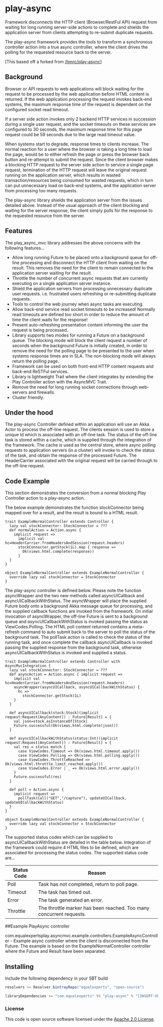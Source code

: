 
# play-async

Framework disconnects the HTTP client (Browser/RestFul API) request from waiting for long running server-side actions to complete and shields the application server from clients attempting to re-submit duplicate requests.

The play-async framework provides the tools to transform a synchronous controller action into a true async controller, where the client drives the polling for the requested resource back to the server.

[This based off a forked from [/hmrc/play-async](https://github.com/hmrc/play-async)]

## Background

Browser or API requests to web applications will block waiting for the request to be processed by the web application before HTML content is returned. If the web application processing the request invokes back-end systems, the maximum response time of the request is dependent on the configured socket read timeout.

If a server side action invokes only 2 backend HTTP services in succession during a single user request, and the socket timeouts on these services are configured to 30 seconds, the maximum response time for this page request could be 59 seconds due to the large read timeout value.

When systems start to degrade, response times to clients increase. The normal reaction for a user where the browser is taking a long time to load the page, would be to either refresh the page or press the browser back button and re-attempt to submit the request.
Since the client browser makes a blocking HTTP request to the server side action to service a single page request, termination of the HTTP request will leave the original request running on the application server, which results in wasted transaction/resources being consumed for wasted requests, which in turn can put unnecessary load on back-end systems,
and the application server from processing too many requests.

The play-async library shields the application server from the issues detailed above. Instead of the usual approach of the client blocking and waiting for the server response, the client simply polls for the response to the requested resource from the server.

## Features

The play_async_mvc library addresses the above concerns with the following features…

* Allow long running Future to be placed onto a background queue for off-line processing and disconnect the HTTP client from waiting on the result. This removes the need for the client to remain connected to the application server waiting for the result.
* Throttle the number of concurrent async requests that are currently executing on a single application server instance.
* Shield the application servers from processing unnecessary duplicate user requests. i.e. frustrated users refreshing or re-submitting duplicate requests.
* Tools to control the web journey when async tasks are executing.
* Allow back-end service read socket timeouts to be increased! Normally read timeouts are defined too short in order to reduce the amount of time the client waits for the response!
* Present auto-refreshing presentation content informing the user the request is being processed.
* Library supports two modes for running a Future on a background queue. The blocking mode will block the client request a number of seconds when the background Future is initially created, in order to remove the need for the polling page to be presented to the user when systems response times are in SLA. The non-blocking mode will always return the polling page.
* Framework can be used on both front-end HTTP content requests and back-end ReSTFul services.
* Library is lightweight Trait where the client integrates by extending the Play Controller action with the AsyncMVC Trait.
* Remove the need for long running socket connections through web-servers and firewalls.
* Cluster friendly.

## Under the hood

The play-async Controller defined within an application will use an Akka Actor to process the off-line request. The clients session is used to store a unique Id which is associated with an off-line task. The status of the off-line task is stored within a cache, which is supplied through the integration of the framework. The cache is used as the central store, where async polling requests to application servers (in a cluster) will invoke to check the status of the task, and obtain the response of the processed Future.
The HeaderCarrier associated with the original request will be carried through to the off-line request.

## Code Example

This section demonstrates the conversion from a normal blocking Play Controller action to a play-async action.

The below example demonstrates the function stockConnector being mapped over for a result, and the result is bound to a HTML result.

```
trait ExampleNormalController extends Controller {
  lazy val stockConnector: StockConnector = ???
  def normalAction = Action.async {
    implicit request =>
      implicit val hc=HeaderCarrier.fromHeadersAndSession(request.headers)
      stockConnector.getStock(1L).map { response =>
        Ok(views.html.complete(response))
      }
  }
}

object ExampleNormalController extends ExampleNormalController {
  override lazy val stockConnector = StockConnector
}
```

The play-async controller is defined below. Please note the function asyncWrapper and the two new methods called asyncUICallback and asyncUICallbackWithStatus. The asyncWrapper will place the supplied Future body onto a background Akka message queue for processing, and the supplied callback functions are invoked from the framework. On initial invocation of asyncWrapper, the off-line Future is sent to a background queue and asyncUICallbackWithStatus is invoked passing the status as ViewCodes.Polling. The HTML poll content returned contains a meta-refresh command to auto submit back to the server to poll the status of the background task.  The pollTask action is called to check the status of the running task, and once complete the callback asyncUICallback is invoked passing the supplied response from the background task, otherwise asyncUICallbackWithStatus is invoked and supplied a status.

```
trait ExampleNormalController extends Controller with AsyncMvcIntegration {
  lazy val stockConnector: StockConnector = ???
  def asyncAction = Action.async { implicit request =>
    implicit val hc=HeaderCarrier.fromHeadersAndSession(request.headers)
    asyncWrapper(asyncUICallback, asyncUICallbackWithStatus) {
      hc =>
        stockConnector.getStock(1L)
    }
  }

  def asyncUICallback(stock:Stock)(implicit request:Request[AnyContent]) : Future[Result] = {
    val json=stock.asInstanceOf[Stock]
    Future.successful(Ok(views.html.complete(json)))
  }

  def asyncUICallbackWithStatus(status:Int)(implicit request:Request[AnyContent]) : Future[Result] = {
    val res = status match {
      case ViewCodes.Timeout => Ok(views.html.timeout.apply())
      case ViewCodes.Polling => Ok(views.html.polling.apply())
      case ViewCodes.ThrottleReached => Ok(views.html.throttle_limit_reached.apply())
      case ViewCodes.Error | _ => Ok(views.html.error.apply())
    }
    Future.successful(res)
  }

  def poll = Action.async {
    implicit request =>
      pollTask(Call("GET","/capture"), updateUICallback, updateUICallbackWithStatus)
  }
}

object ExampleNormalController extends ExampleNormalController {
  override lazy val stockConnector = StockConnector
}
```

The supported status codes which can be supplied to asyncUICallbackWithStatus are detailed in the table below. Integration of the framework could require 4 HTML files to be defined, which are associated for processing the status codes. The supported status code are...

| Status Code  | Reason  |
|---|---|
|Poll   | Task has not completed, return to poll page.   |
|Timeout | The task has timed out.   |
|Error   | The task generated an error.  |
|Throttle   | The throttle marker has been reached. Too many concurrent requests.  |

##Example PlayAsync controller

com.equalexpertsplay.asyncmvc.example.controllers.ExampleAsyncController	- Example async controller where the client is disconnected from the Future. The example is based on the ExampleNormalController controller where the Future and Result have been separated.


## Installing

Include the following dependency in your SBT build

``` scala
resolvers += Resolver.bintrayRepo("equalexperts", "open-source")

libraryDependencies += "com.equalexperts" %% "play-async" % "[INSERT-VERSION]"
```

### License

This code is open source software licensed under the [Apache 2.0 License]("http://www.apache.org/licenses/LICENSE-2.0.html").
